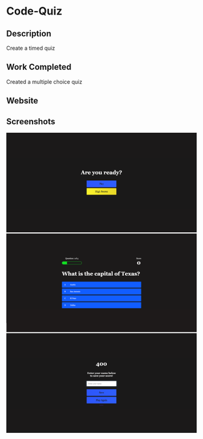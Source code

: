 # Code-Quiz

## Description

Create a timed quiz

## Work Completed

Created a multiple choice quiz

## Website


## Screenshots
<img src="./assets/images/Screenshot1.png"/>
<img src="./assets/images/Screenshot2.png"/>
<img src="./assets/images/Screenshot3.png"/>
